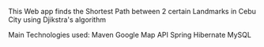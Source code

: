 This Web app finds the Shortest Path between 2 certain Landmarks in Cebu City using Djikstra's algorithm

Main Technologies used:
  Maven
  Google Map API
  Spring
  Hibernate
  MySQL
